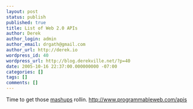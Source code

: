 ```yaml
---
layout: post
status: publish
published: true
title: List of Web 2.0 APIs
author: Derek
author_login: admin
author_email: drgath@gmail.com
author_url: http://derek.io
wordpress_id: 40
wordpress_url: http://blog.derekville.net/?p=40
date: 2005-10-16 22:37:00.000000000 -07:00
categories: []
tags: []
comments: []
---
```

Time to get those <a href="http://en.wikipedia.org/wiki/Mashup_(web_application_hybrid)">mashups</a> rollin.
<a href="http://www.programmableweb.com/apis">http://www.programmableweb.com/apis</a>
